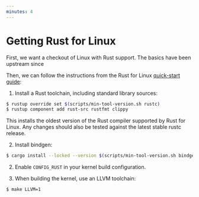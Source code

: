 ```yaml
---
minutes: 4
---
```


# Getting Rust for Linux

First, we want a checkout of Linux with Rust support. The basics have been
upstream since

Then, we can follow the instructions from the Rust for Linux
[quick-start guide](https://github.com/Rust-for-Linux/linux/blob/rust/Documentation/rust/quick-start.rst#rust-analyzer):

1. Install a Rust toolchain, including standard library sources:

```sh
$ rustup override set $(scripts/min-tool-version.sh rustc)
$ rustup component add rust-src rustfmt clippy
```

This installs the oldest version of the Rust compiler supported by Rust for
Linux. Any changes should also be tested against the latest stable rustc
release.

2. Install bindgen:

```sh
$ cargo install --locked --version $(scripts/min-tool-version.sh bindgen) bindgen
```

2. Enable `CONFIG_RUST` in your kernel build configuration.

3. When building the kernel, use an LLVM toolchain:

```sh
$ make LLVM=1
```
